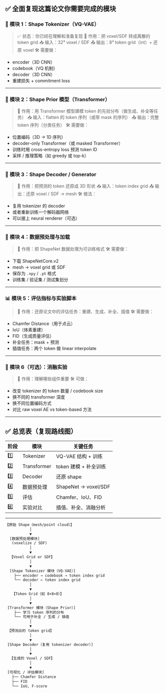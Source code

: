 ## ✅ 全面复现这篇论文你需要完成的模块

### 🧱 模块 1：**Shape Tokenizer**（VQ-VAE）

> ✅ 状态：你已经在理解和准备复现
> 🎯 作用：把 voxel/SDF 转成离散的 token grid
> 📥 输入：32³ voxel / SDF
> 📤 输出：8³ token grid（int）+ 还原 voxel
> 🛠️ 需要做：

* encoder（3D CNN）
* codebook（VQ 机制）
* decoder（3D CNN）
* 重建损失 + commitment loss

---

### 🧠 模块 2：**Shape Prior 模型（Transformer）**

> 🎯 作用：用 Transformer 模型建模 token 的先验分布（做生成、补全等任务）
> 📥 输入：flatten 的 token 序列（或带 mask 的序列）
> 📤 输出：完整 token 序列（分类任务）
> 🛠️ 需要做：

* 位置编码（3D → 1D 序列）
* decoder-only Transformer（或 masked Transformer）
* 训练时用 cross-entropy loss 预测 token ID
* 采样 / 推理策略（如 greedy 或 top-k）

---

### 🎨 模块 3：**Shape Decoder / Generator**

> 🎯 作用：把预测的 token 还原成 3D 形状
> 📥 输入：token index grid
> 📤 输出：还原 voxel / SDF → mesh
> 🛠️ 做法：

* 复用 tokenizer 的 decoder
* 或者重新训练一个解码器网络
* 可以接上 neural renderer（可选）

---

### 🔧 模块 4：**数据预处理与加载**

> 🎯 作用：把 ShapeNet 数据处理为可训练格式
> 🛠️ 需要做：

* 下载 ShapeNetCore.v2
* mesh → voxel grid 或 SDF
* 保存为 `.npy` / `.pt` 格式
* 训练集 / 验证集 / 测试集划分

---

### 📊 模块 5：**评估指标与实验脚本**

> 🎯 作用：还原论文中的评估任务：重建、生成、补全、插值
> 🛠️ 需要做：

* Chamfer Distance（用于点云）
* IoU（体素重建）
* FID（生成质量评估）
* 补全任务：mask + 预测
* 插值任务：两个 token 做 linear interpolate

---

### 🧪 模块 6（可选）：**消融实验**

> 🎯 作用：理解哪些组件重要
> 🛠️ 可做：

* 改变 tokenizer 的 token 数量 / codebook size
* 换不同的 transformer 深度
* 换不同位置编码方式
* 对比 raw voxel AE vs token-based 方法

---

## ✅ 总览表（复现路线图）

| 阶段  | 模块          | 关键任务                 |
| --- | ----------- | -------------------- |
| 1️⃣ | Tokenizer   | VQ-VAE 结构 + 训练       |
| 2️⃣ | Transformer | token 建模 + 补全训练      |
| 3️⃣ | Decoder     | 还原 shape             |
| 4️⃣ | 数据预处理       | ShapeNet → voxel/SDF |
| 5️⃣ | 评估          | Chamfer、IoU、FID      |
| 6️⃣ | 实验对比        | 插值、补全、消融分析           |

---


```txt
【原始 Shape（mesh/point cloud）】
           │
           ▼
  [数据预处理模块]
   (voxelize / SDF)
           │
           ▼
  【Voxel Grid or SDF】
           │
           ▼
  [Shape Tokenizer 模块（VQ-VAE）]
    ├── encoder → codebook → token index grid
    └── decoder ← token index grid
           │
           ▼
   【Token Grid（如 8×8×8）】
           │
           ▼
 [Transformer 模块（Shape Prior）]
    ├── 学习 token 序列的分布
    └── 可用于补全 / 生成 / 插值
           │
           ▼
 【预测出的 token grid】
           │
           ▼
 [Shape Decoder（复用 tokenizer decoder）]
           │
           ▼
  【生成的 Voxel / SDF】
           │
           ▼
 [可视化 / 评估模块]
   ├── Chamfer Distance
   ├── FID
   └── IoU, F-score

```